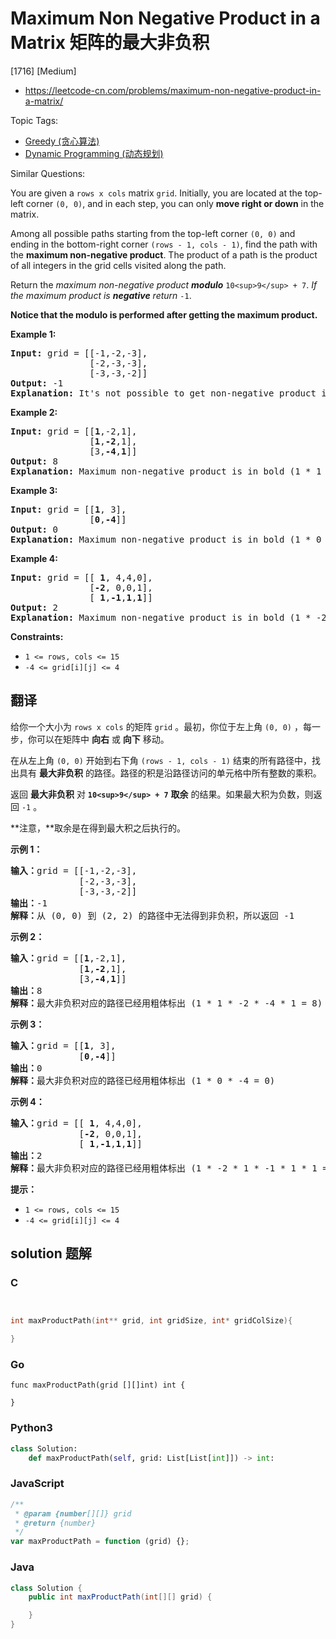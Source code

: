 # Maximum Non Negative Product in a Matrix 矩阵的最大非负积

[1716] [Medium]

- https://leetcode-cn.com/problems/maximum-non-negative-product-in-a-matrix/

Topic Tags:

- [Greedy (贪心算法)](https://leetcode-cn.com/tag/greedy/)
- [Dynamic Programming (动态规划)](https://leetcode-cn.com/tag/dynamic-programming/)

Similar Questions:

You are given a `rows x cols` matrix `grid`. Initially, you are located at the top-left corner `(0, 0)`, and in each step, you can only **move right or down** in the matrix.

Among all possible paths starting from the top-left corner `(0, 0)` and ending in the bottom-right corner `(rows - 1, cols - 1)`, find the path with the **maximum non-negative product**. The product of a path is the product of all integers in the grid cells visited along the path.

Return the *maximum non-negative product **modulo*** `10<sup>9</sup> + 7`. *If the maximum product is **negative** return* `-1`.

**Notice that the modulo is performed after getting the maximum product.**

**Example 1:**

<pre><strong>Input:</strong> grid = [[-1,-2,-3],
&nbsp;              [-2,-3,-3],
&nbsp;              [-3,-3,-2]]
<strong>Output:</strong> -1
<strong>Explanation:</strong> It's not possible to get non-negative product in the path from (0, 0) to (2, 2), so return -1.
</pre>

**Example 2:**

<pre><strong>Input:</strong> grid = [[<strong>1</strong>,-2,1],
&nbsp;              [<strong>1</strong>,<strong>-2</strong>,1],
&nbsp;              [3,<strong>-4</strong>,<strong>1</strong>]]
<strong>Output:</strong> 8
<strong>Explanation:</strong> Maximum non-negative product is in bold (1 * 1 * -2 * -4 * 1 = 8).
</pre>

**Example 3:**

<pre><strong>Input:</strong> grid = [[<strong>1</strong>, 3],
&nbsp;              [<strong>0</strong>,<strong>-4</strong>]]
<strong>Output:</strong> 0
<strong>Explanation:</strong> Maximum non-negative product is in bold (1 * 0 * -4 = 0).
</pre>

**Example 4:**

<pre><strong>Input:</strong> grid = [[ <strong>1</strong>, 4,4,0],
&nbsp;              [<strong>-2</strong>, 0,0,1],
&nbsp;              [ <strong>1</strong>,<strong>-1</strong>,<strong>1</strong>,<strong>1</strong>]]
<strong>Output:</strong> 2
<strong>Explanation:</strong> Maximum non-negative product is in bold (1 * -2 * 1 * -1 * 1 * 1 = 2).
</pre>

**Constraints:**

- `1 <= rows, cols <= 15`
- `-4 <= grid[i][j] <= 4`

## 翻译

给你一个大小为 `rows x cols` 的矩阵 `grid` 。最初，你位于左上角 `(0, 0)` ，每一步，你可以在矩阵中 **向右** 或 **向下** 移动。

在从左上角 `(0, 0)` 开始到右下角 `(rows - 1, cols - 1)` 结束的所有路径中，找出具有 **最大非负积** 的路径。路径的积是沿路径访问的单元格中所有整数的乘积。

返回 **最大非负积** 对 **`10<sup>9</sup> + 7`** **取余** 的结果。如果最大积为负数，则返回 `-1` 。

**注意，**取余是在得到最大积之后执行的。

**示例 1：**

<pre><strong>输入：</strong>grid = [[-1,-2,-3],
&nbsp;            [-2,-3,-3],
&nbsp;            [-3,-3,-2]]
<strong>输出：</strong>-1
<strong>解释：</strong>从 (0, 0) 到 (2, 2) 的路径中无法得到非负积，所以返回 -1
</pre>

**示例 2：**

<pre><strong>输入：</strong>grid = [[<strong>1</strong>,-2,1],
&nbsp;            [<strong>1</strong>,<strong>-2</strong>,1],
&nbsp;            [3,<strong>-4</strong>,<strong>1</strong>]]
<strong>输出：</strong>8
<strong>解释：</strong>最大非负积对应的路径已经用粗体标出 (1 * 1 * -2 * -4 * 1 = 8)
</pre>

**示例 3：**

<pre><strong>输入：</strong>grid = [[<strong>1</strong>, 3],
&nbsp;            [<strong>0</strong>,<strong>-4</strong>]]
<strong>输出：</strong>0
<strong>解释：</strong>最大非负积对应的路径已经用粗体标出 (1 * 0 * -4 = 0)
</pre>

**示例 4：**

<pre><strong>输入：</strong>grid = [[ <strong>1</strong>, 4,4,0],
&nbsp;            [<strong>-2</strong>, 0,0,1],
&nbsp;            [ <strong>1</strong>,<strong>-1</strong>,<strong>1</strong>,<strong>1</strong>]]
<strong>输出：</strong>2
<strong>解释：</strong>最大非负积对应的路径已经用粗体标出 (1 * -2 * 1 * -1 * 1 * 1 = 2)
</pre>

**提示：**

- `1 <= rows, cols <= 15`
- `-4 <= grid[i][j] <= 4`

## solution 题解

### C

```c


int maxProductPath(int** grid, int gridSize, int* gridColSize){

}
```

### Go

```golang
func maxProductPath(grid [][]int) int {

}
```

### Python3

```python
class Solution:
    def maxProductPath(self, grid: List[List[int]]) -> int:
```

### JavaScript

```javascript
/**
 * @param {number[][]} grid
 * @return {number}
 */
var maxProductPath = function (grid) {};
```

### Java

```java
class Solution {
    public int maxProductPath(int[][] grid) {

    }
}
```
